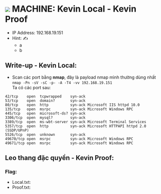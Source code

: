 # <img src="https://img.icons8.com/external-wanicon-lineal-color-wanicon/64/000000/external-machine-big-data-wanicon-lineal-color-wanicon.png"/> MACHINE: Kevin Local - Kevin Proof
- IP Address: 192.168.19.151 <br>
- Hint: ✍
  - a
  - b

## Write-up - Kevin Local:

- Scan các port bằng **nmap**, đây là payload nmap mình thường dùng nhất  `nmap -Pn -sV -sC -p- -A -T4 -vv 192.168.19.151 `<br>
Ta có các port sau: 

```
42/tcp    open  tcpwrapped    syn-ack
53/tcp    open  domain?       syn-ack
80/tcp    open  http          syn-ack Microsoft IIS httpd 10.0
135/tcp   open  msrpc         syn-ack Microsoft Windows RPC
445/tcp   open  microsoft-ds? syn-ack
3306/tcp  open  mysql?        syn-ack
3389/tcp  open  ms-wbt-server syn-ack Microsoft Terminal Services
5357/tcp  open  http          syn-ack Microsoft HTTPAPI httpd 2.0 (SSDP/UPnP)
5526/tcp  open  unknown       syn-ack
49670/tcp open  msrpc         syn-ack Microsoft Windows RPC
49671/tcp open  msrpc         syn-ack Microsoft Windows RPC
```



## Leo thang đặc quyền - Kevin Proof:



### Flag:
- Local.txt: 
- Proof.txt: 












